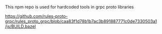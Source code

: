 This npm repo is used for hardcoded tools in grpc proto libraries

https://github.com/rules-proto-grpc/rules_proto_grpc/blob/caa83f1d78b1b7ac3b891887771c0de7330503a1/js/BUILD.bazel

